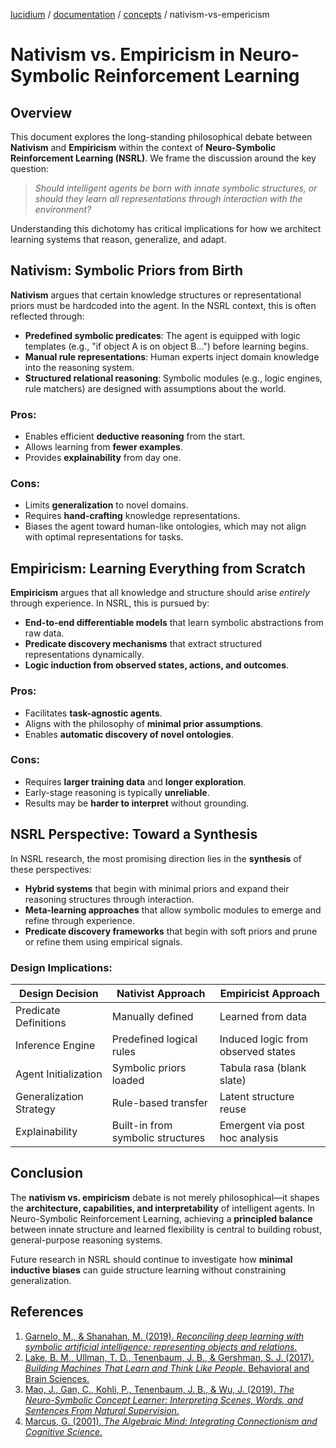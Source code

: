 [lucidium](../../README.md) / [documentation](../README.md) / [concepts](./README.md) / nativism-vs-empericism

# Nativism vs. Empiricism in Neuro-Symbolic Reinforcement Learning

## Overview

This document explores the long-standing philosophical debate between **Nativism** and **Empiricism** within the context of **Neuro-Symbolic Reinforcement Learning (NSRL)**. We frame the discussion around the key question:  

> *Should intelligent agents be born with innate symbolic structures, or should they learn all representations through interaction with the environment?*

Understanding this dichotomy has critical implications for how we architect learning systems that reason, generalize, and adapt.

## Nativism: Symbolic Priors from Birth

**Nativism** argues that certain knowledge structures or representational priors must be hardcoded into the agent. In the NSRL context, this is often reflected through:

- **Predefined symbolic predicates**: The agent is equipped with logic templates (e.g., "if object A is on object B...") before learning begins.
- **Manual rule representations**: Human experts inject domain knowledge into the reasoning system.
- **Structured relational reasoning**: Symbolic modules (e.g., logic engines, rule matchers) are designed with assumptions about the world.

### Pros:
- Enables efficient **deductive reasoning** from the start.
- Allows learning from **fewer examples**.
- Provides **explainability** from day one.

### Cons:
- Limits **generalization** to novel domains.
- Requires **hand-crafting** knowledge representations.
- Biases the agent toward human-like ontologies, which may not align with optimal representations for tasks.

## Empiricism: Learning Everything from Scratch

**Empiricism** argues that all knowledge and structure should arise *entirely* through experience. In NSRL, this is pursued by:

- **End-to-end differentiable models** that learn symbolic abstractions from raw data.
- **Predicate discovery mechanisms** that extract structured representations dynamically.
- **Logic induction from observed states, actions, and outcomes**.

### Pros:
- Facilitates **task-agnostic agents**.
- Aligns with the philosophy of **minimal prior assumptions**.
- Enables **automatic discovery of novel ontologies**.

### Cons:
- Requires **larger training data** and **longer exploration**.
- Early-stage reasoning is typically **unreliable**.
- Results may be **harder to interpret** without grounding.

## NSRL Perspective: Toward a Synthesis

In NSRL research, the most promising direction lies in the **synthesis** of these perspectives:

- **Hybrid systems** that begin with minimal priors and expand their reasoning structures through interaction.
- **Meta-learning approaches** that allow symbolic modules to emerge and refine through experience.
- **Predicate discovery frameworks** that begin with soft priors and prune or refine them using empirical signals.

### Design Implications:

| Design Decision                | Nativist Approach                  | Empiricist Approach                  |
|-------------------------------|------------------------------------|--------------------------------------|
| Predicate Definitions         | Manually defined                   | Learned from data                    |
| Inference Engine              | Predefined logical rules           | Induced logic from observed states   |
| Agent Initialization          | Symbolic priors loaded             | Tabula rasa (blank slate)            |
| Generalization Strategy       | Rule-based transfer                | Latent structure reuse               |
| Explainability                | Built-in from symbolic structures  | Emergent via post hoc analysis       |

## Conclusion

The **nativism vs. empiricism** debate is not merely philosophical—it shapes the **architecture, capabilities, and interpretability** of intelligent agents. In Neuro-Symbolic Reinforcement Learning, achieving a **principled balance** between innate structure and learned flexibility is central to building robust, general-purpose reasoning systems.

Future research in NSRL should continue to investigate how **minimal inductive biases** can guide structure learning without constraining generalization.

## References

1. [Garnelo, M., & Shanahan, M. (2019). *Reconciling deep learning with symbolic artificial intelligence: representing objects and relations.*](../../assets/references/Reconciling-Deep-Learning-with-Symbolic-Artificial-Intelligence_Representing-Objects-and-Relations_Garnelo_2019.pdf)
2. [Lake, B. M., Ullman, T. D., Tenenbaum, J. B., & Gershman, S. J. (2017). *Building Machines That Learn and Think Like People.* Behavioral and Brain Sciences.](../../assets/references/Building-Machines-that-Learn-and-Think-Like-People_Lake_2017.pdf)
3. [Mao, J., Gan, C., Kohli, P., Tenenbaum, J. B., & Wu, J. (2019). *The Neuro-Symbolic Concept Learner: Interpreting Scenes, Words, and Sentences From Natural Supervision.*](../../assets/references/The-Neuro-Symbolic-Concept-Learner_Interpreting-Scenes-Words-and-Sentences-from-Natural-Supervision_Mao_2019.pdf)
4. [Marcus, G. (2001). *The Algebraic Mind: Integrating Connectionism and Cognitive Science.*](../../assets/references/The-Algebraic-Mind_Integrating-Connectionism-and-Cognitive-Science_Marcus_2001.pdf)

